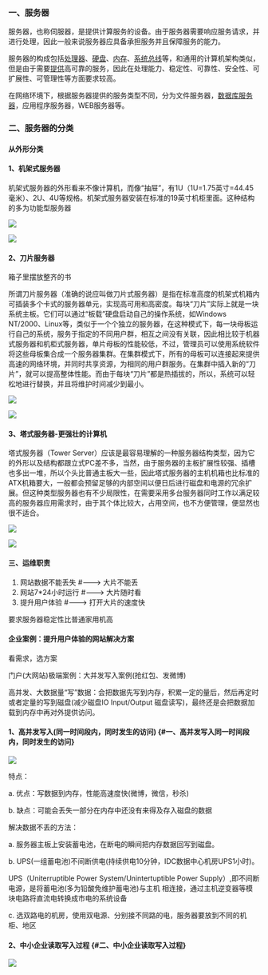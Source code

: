 ### 一、服务器

服务器，也称伺服器，是提供计算服务的设备。由于服务器需要响应服务请求，并进行处理，因此一般来说服务器应具备承担服务并且保障服务的能力。

服务器的构成包括[处理器](https://baike.baidu.com/item/%E5%A4%84%E7%90%86%E5%99%A8)、[硬盘](https://baike.baidu.com/item/%E7%A1%AC%E7%9B%98)、[内存](https://baike.baidu.com/item/%E5%86%85%E5%AD%98)、[系统](https://baike.baidu.com/item/%E7%B3%BB%E7%BB%9F)[总线](https://baike.baidu.com/item/%E6%80%BB%E7%BA%BF)等，和通用的计算机架构类似，但是由于需要[提供](https://baike.baidu.com/item/%E6%8F%90%E4%BE%9B)高可靠的服务，因此在处理能力、稳定性、可靠性、安全性、可扩展性、可管理性等方面要求较高。

在网络环境下，根据服务器提供的服务类型不同，分为文件服务器，[数据库服务器](https://baike.baidu.com/item/%E6%95%B0%E6%8D%AE%E5%BA%93%E6%9C%8D%E5%8A%A1%E5%99%A8)，应用程序服务器，WEB服务器等。

### 二、服务器的分类

#### 从外形分类

#### 1、机架式服务器

机架式服务器的外形看来不像计算机，而像“抽屉”，有1U（1U=1.75英寸=44.45毫米）、2U、4U等规格。机架式服务器安装在标准的19英寸机柜里面。这种结构的多为功能型服务器

![](/assets/图2-18.png)

![](/assets/图2-19.png)

#### 2、刀片服务器

箱子里摆放整齐的书

所谓刀片服务器（准确的说应叫做刀片式服务器）是指在标准高度的机架式机箱内可插装多个卡式的服务器单元，实现高可用和高密度。每块“刀片”实际上就是一块系统主板。它们可以通过“板载”硬盘启动自己的操作系统，如Windows NT/2000、Linux等，类似于一个个独立的服务器，在这种模式下，每一块母板运行自己的系统，服务于指定的不同用户群，相互之间没有关联，因此相比较于机器式服务器和机柜式服务器，单片母板的性能较低，不过，管理员可以使用系统软件将这些母板集合成一个服务器集群。在集群模式下，所有的母板可以连接起来提供高速的网络环境，并同时共享资源，为相同的用户群服务。在集群中插入新的“刀片”，就可以提高整体性能。而由于每块“刀片”都是热插拔的，所以，系统可以轻松地进行替换，并且将维护时间减少到最小。

![](/assets/图2-20.png)

![](/assets/图2-21.png)

#### 3、塔式服务器-更强壮的计算机

塔式服务器（Tower Server）应该是最容易理解的一种服务器结构类型，因为它的外形以及结构都跟立式PC差不多，当然，由于服务器的主板扩展性较强、插槽也多出一堆，所以个头比普通主板大一些，因此塔式服务器的主机机箱也比标准的ATX机箱要大，一般都会预留足够的内部空间以便日后进行磁盘和电源的冗余扩展。但这种类型服务器也有不少局限性，在需要采用多台服务器同时工作以满足较高的服务器应用需求时，由于其个体比较大，占用空间，也不方便管理，便显然也很不适合。

![](/assets/图2-22.png)

![](/assets/图2-23.png)

#### 

#### 三、运维职责

1. 网站数据不能丢失      \#---&gt; 大片不能丢
2. 网站7\*24小时运行      \#---&gt; 大片随时看
3. 提升用户体验          \#---&gt; 打开大片的速度快

要求服务器稳定性比普通家用机高

#### 企业案例：提升用户体验的网站解决方案

看需求，选方案

门户\(大网站\)极端案例：大并发写入案例\(抢红包、发微博\)

高并发、大数据量“写”数据：会把数据先写到内存，积累一定的量后，然后再定时或者定量的写到磁盘\(减少磁盘IO Input/Output 磁盘读写\)，最终还是会把数据加载到内存中再对外提供访问。

#### 1、高并发写入\(同一时间段内，同时发生的访问\) {#一、高并发写入同一时间段内，同时发生的访问}

![](/assets/图2-12.png)

特点：

a. 优点：写数据到内存，性能高速度快\(微博，微信，秒杀\)

b. 缺点：可能会丢失一部分在内存中还没有来得及存入磁盘的数据

解决数据不丢的方法：

a. 服务器主板上安装蓄电池，在断电的瞬间把内存数据回写到磁盘。

b. UPS\(一组蓄电池\)不间断供电\(持续供电10分钟，IDC数据中心机房UPS1小时\)。

UPS（Uniterruptible Power System/Unintertuptible Power Supply）,即不间断电源，是将蓄电池\(多为铅酸免维护蓄电池\)与主机 相连接，通过主机逆变器等模块电路将直流电转换成市电的系统设备

c. 选双路电的机房，使用双电源、分别接不同路的电，服务器要放到不同的机柜、地区

#### 2、中小企业读取写入过程 {#二、中小企业读取写入过程}

![](/assets/图2-13.png)

#### 



